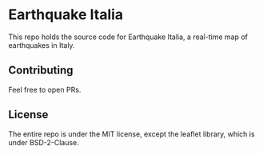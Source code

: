 # Earthquake Italia
This repo holds the source code for Earthquake Italia, a real-time map of earthquakes in Italy.

## Contributing
Feel free to open PRs.

## License
The entire repo is under the MIT license, except the leaflet library, which is under BSD-2-Clause.